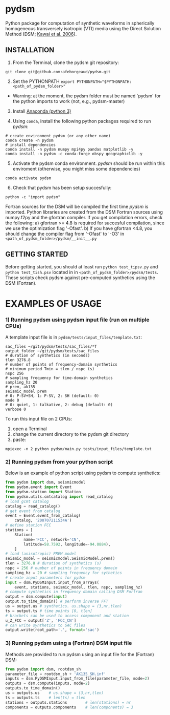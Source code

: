 # pydsm
Python package for computation of synthetic waveforms in spherically homogeneous transversely isotropic (VTI) media using the Direct Solution Method (DSM; [Kawai et al. 2006](https://doi.org/10.1111/j.1365-246X.2005.02829.x)).<br/>

## INSTALLATION
1) From the Terminal, clone the pydsm git repository:
```
git clone git@github.com:afeborgeaud/pydsm.git
```

2) Set the PYTHONPATH
```export PYTHONPATH="$PYTHONPATH:<path_of_pydsm_folder>"```  
- Warning: at the moment, the pydsm folder must be named `pydsm' for the python imports to work (not, e.g., pydsm-master)

3) Install [Anaconda (python 3)](https://www.anaconda.com/products/individual)

4) Using ```conda```, install the following python packages required to run *pydsm*:
```shell
# create environment pydsm (or any other name)
conda create -n pydsm
# install dependencies
conda install -n pydsm numpy mpi4py pandas matplotlib -y
conda install -n pydsm -c conda-forge obspy geographiclib -y
```

5) Activate the pydsm conda environment. *pydsm* should be run within this enviroment (otherwise, you might miss some dependencies)
```
conda activate pydsm
```

6) Check that pydsm has been setup succesfully:
```
python -c "import pydsm"
```
Fortran sources for the DSM will be compiled the first time *pydsm* is imported. Python libraries are created from the DSM Fortran sources using numpy.f2py and the gfortran compiler. If you get compilation errors, check the following:
a) gfortran >= 4.8 is required for succesful compilation, since we use the optimization flag '-Ofast'.
b) If you have gfortran <4.8, you should change the compiler flag from '-Ofast' to '-O3' in ```<path_of_pydsm_folder>/pydsm/__init__.py```

## GETTING STARTED
Before getting started, you should at least run ```python test_tipsv.py``` and ```python test_tish.psv``` located in in ```<path_of_pydsm_folder>/pydsm/tests```. These scripts check pydsm against pre-computed synthetics using the DSM (Fortran).

# EXAMPLES OF USAGE
### 1) Running pydsm using pydsm input file (run on multiple CPUs)
A template input file is in ```pydsm/tests/input_files/template.txt```:
```shell
sac_files ~/git/pydsm/tests/sac_files/*T
output_folder ~/git/pydsm/tests/sac_files
# duration of synthetics (in seconds)
tlen 3276.8
# number of points of frequency-domain synthetics
# minimum period Tmin = tlen / nspc (s)
nspc 256 
# sampling frequency for time-domain synthetics
sampling_hz 20
# prem, ak135
seismic_model prem 
# 0: P-SV+SH, 1: P-SV, 2: SH (default: 0)
mode 0
# 0: quiet, 1: talkative, 2: debug (default: 0)
verbose 0
```

To run this input file on 2 CPUs:
1) open a Terminal 
2) change the current directory to the pydsm git directory
3) paste:
```shell
mpiexec -n 2 python pydsm/main.py tests/input_files/template.txt
```

### 2) Running pydsm from your python script
Below is an example of python script using pydsm to compute synthetics:
```python
from pydsm import dsm, seismicmodel
from pydsm.event import Event
from pydsm.station import Station
from pydsm.utils.cmtcatalog import read_catalog
# load gcmt catalog
catalog = read_catalog()
# get event from catalog
event = Event.event_from_catalog(
    catalog, '200707211534A')
# define station FCC
stations = [
    Station(
        name='FCC', network='CN',
        latitude=58.7592, longitude=-94.0884), 
    ]
# load (anisotropic) PREM model
seismic_model = seismicmodel.SeismicModel.prem()
tlen = 3276.8 # duration of synthetics (s)
nspc = 256 # number of points in frequency domain
sampling_hz = 20 # sampling frequency for sythetics
# create input parameters for pydsm
input = dsm.PyDSMInput.input_from_arrays(
    event, stations, seismic_model, tlen, nspc, sampling_hz)
# compute synthetics in frequency domain calling DSM Fortran
output = dsm.compute(input)
output.to_time_domain() # perform inverse FFT
us = output.us # synthetics. us.shape = (3,nr,tlen)
ts = output.ts # time points [0, tlen]
# brackets can be used to access component and station
u_Z_FCC = output['Z', 'FCC_CN']
# can write synthetics to SAC files
output.write(root_path='.', format='sac')
```

### 3) Running pydsm using a (Fortran) DSM input file
Methods are provided to run pydsm using an input file for the (Fortran) DSM:
```python
from pydsm import dsm, rootdsm_sh
parameter_file = rootdsm_sh + 'AK135_SH.inf'
inputs = dsm.PyDSMInput.input_from_file(parameter_file, mode=2)
outputs = dsm.compute(inputs, mode=2)
outputs.to_time_domain()
us = outputs.us    # us.shape = (3,nr,tlen)
ts = outputs.ts    # len(ts) = tlen
stations = outputs.stations        # len(stations) = nr
components = outputs.components    # len(components) = 3
```
